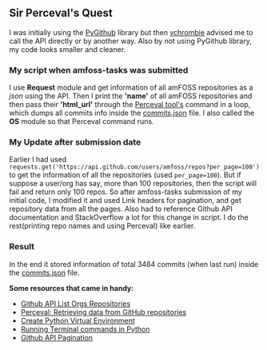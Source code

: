 ## Sir Perceval's Quest
I was initially using the [PyGithub](https://github.com/PyGithub/PyGithub) library but then [vchrombie](https://github.com/vchrombie) advised me to call the API directly or by another way. Also by not using PyGithub library, my code looks smaller and cleaner.

### My script when amfoss-tasks was submitted
I use **Request** module and get information of all amFOSS repositories as a *json* using the API. Then I print the **'name'** of all amFOSS repositories and then pass their **'html_url'** through the [Perceval tool's](https://github.com/chaoss/grimoirelab-perceval/) command in a loop, which dumps all commits info inside the [commits.json](https://github.com/s0mnaths/amfoss-tasks/blob/main/task-08/commits.json) file. I also called the **OS** module so that Perceval command runs.

### My Update after submission date
Earlier I had used ```requests.get('https://api.github.com/users/amfoss/repos?per_page=100')```  to get the information of all the repositories (used ```per_page=100```). But if suppose a user/org has say, more than 100 repositories, then the script will fail and return only 100 repos. So after amfoss-tasks  submission of my initial code, I modified it and used Link headers for pagination, and get repository data from all the pages. Also had to reference Github API documentation and StackOverflow a lot for this change in script. I do the rest(printing repo names and using Perceval) like earlier.

### Result
In the end it stored information of total 3484 commits (when last run) inside the [commits.json](https://github.com/s0mnaths/amfoss-tasks/blob/main/task-08/commits.json) file.

**Some resources that came in handy:**
* [Github API List Orgs Repositories](https://developer.github.com/v3/repos/#list-organization-repositories)
* [Perceval: Retrieving data from GitHub repositories](https://chaoss.github.io/grimoirelab-tutorial/perceval/github.html)
* [Create Python Virtual Environment](https://www.geeksforgeeks.org/python-virtual-environment/)
* [Running Terminal commands in Python](https://www.kite.com/python/answers/how-to-run-terminal-commands-in-python)
* [Github API Pagination](https://developer.github.com/v3/guides/traversing-with-pagination/#constructing-pagination-links)
